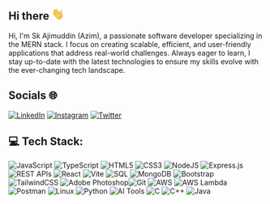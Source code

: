 <h2>Hi there <img src="https://raw.githubusercontent.com/ABSphreak/ABSphreak/master/gifs/Hi.gif" width="25"/></h1>

Hi, I'm Sk Ajimuddin (Azim), a passionate software developer specializing in the MERN stack. I focus on creating scalable, efficient, and user-friendly applications that address real-world challenges. Always eager to learn, I stay up-to-date with the latest technologies to ensure my skills evolve with the ever-changing tech landscape.

## Socials 🌐

[![LinkedIn](https://img.shields.io/badge/LinkedIn-%230077B5.svg?logo=linkedin&logoColor=white)]([https://linkedin.com/in/](https://www.linkedin.com/in/skajimuddin/))
[![Instagram](https://img.shields.io/badge/Instagram-%23E4405F.svg?logo=Instagram&logoColor=white)](https://www.instagram.com/itx_azzim/)
[![Twitter](https://img.shields.io/badge/Twitter-%231DA1F2.svg?logo=Twitter&logoColor=white)]([https://x.com/Azim_mee](https://x.com/skajimuddin_))

## 💻 Tech Stack:
![JavaScript](https://img.shields.io/badge/javascript-%23F7DF1E.svg?style=for-the-badge&logo=javascript&logoColor=black) ![TypeScript](https://img.shields.io/badge/typescript-%23007ACC.svg?style=for-the-badge&logo=typescript&logoColor=white)  ![HTML5](https://img.shields.io/badge/html5-%23E34F26.svg?style=for-the-badge&logo=html5&logoColor=white)  ![CSS3](https://img.shields.io/badge/css3-%231572B6.svg?style=for-the-badge&logo=css3&logoColor=white)  ![NodeJS](https://img.shields.io/badge/node.js-6DA55F?style=for-the-badge&logo=node.js&logoColor=white)  ![Express.js](https://img.shields.io/badge/express.js-%23404d59.svg?style=for-the-badge&logo=express&logoColor=%2361DAFB)  ![REST APIs](https://img.shields.io/badge/REST-APIs-%23000000.svg?style=for-the-badge&logo=postman&logoColor=white)  ![React](https://img.shields.io/badge/react-%2320232a.svg?style=for-the-badge&logo=react&logoColor=%2361DAFB)  ![Vite](https://img.shields.io/badge/vite-%23646CFF.svg?style=for-the-badge&logo=vite&logoColor=white)  ![SQL](https://img.shields.io/badge/sql-%23004D6F.svg?style=for-the-badge&logo=mysql&logoColor=white)  ![MongoDB](https://img.shields.io/badge/MongoDB-%234ea94b.svg?style=for-the-badge&logo=mongodb&logoColor=white)  ![Bootstrap](https://img.shields.io/badge/bootstrap-%23563D7C.svg?style=for-the-badge&logo=bootstrap&logoColor=white)  ![TailwindCSS](https://img.shields.io/badge/tailwindcss-%2338B2AC.svg?style=for-the-badge&logo=tailwind-css&logoColor=white)  ![Adobe Photoshop](https://img.shields.io/badge/adobe%20photoshop-%2331A8FF.svg?style=for-the-badge&logo=adobe%20photoshop&logoColor=white)![Git](https://img.shields.io/badge/git-%23F05033.svg?style=for-the-badge&logo=git&logoColor=white)  ![AWS](https://img.shields.io/badge/AWS-%23FF9900.svg?style=for-the-badge&logo=amazon-aws&logoColor=white)  ![AWS Lambda](https://img.shields.io/badge/AWS-Lambda-%23FF9900.svg?style=for-the-badge&logo=amazon-aws&logoColor=white)  ![Postman](https://img.shields.io/badge/postman-%23FF6C37.svg?style=for-the-badge&logo=postman&logoColor=white)  ![Linux](https://img.shields.io/badge/linux-%23FCC624.svg?style=for-the-badge&logo=linux&logoColor=black)  ![Python](https://img.shields.io/badge/python-%2314354C.svg?style=for-the-badge&logo=python&logoColor=white)  ![AI Tools](https://img.shields.io/badge/AI-Tools-%237435FF.svg?style=for-the-badge&logo=artificial-intelligence&logoColor=white)  ![C](https://img.shields.io/badge/c-%2300599C.svg?style=for-the-badge&logo=c&logoColor=white)  ![C++](https://img.shields.io/badge/c++-%2300599C.svg?style=for-the-badge&logo=c%2B%2B&logoColor=white)  ![Java](https://img.shields.io/badge/java-%23ED8B00.svg?style=for-the-badge&logo=openjdk&logoColor=white)  

<!--
<picture>
  <source media="(prefers-color-scheme: dark)" srcset="https://raw.githubusercontent.com/skajimuddin/skajimuddin/output/github-snake-dark.svg" />
  <source media="(prefers-color-scheme: light)" srcset="https://raw.githubusercontent.com/skajimuddin/skajimuddin/output/github-snake.svg" />
  <img alt="github-snake" src="https://raw.githubusercontent.com/skajimuddin/skajimuddin/output/github-snake.svg" />
</picture>


**Azim-me/Azim-me** is a ✨ _special_ ✨ repository because its `README.md` (this file) appears on your GitHub profile.

Here are some ideas to get you started:

- 🔭 I’m currently working on ...
- 🌱 I’m currently learning ...
- 👯 I’m looking to collaborate on ...
- 🤔 I’m looking for help with ...
- 💬 Ask me about ...
- 📫 How to reach me: ...
- 😄 Pronouns: ...
- ⚡ Fun fact: ...
-->
